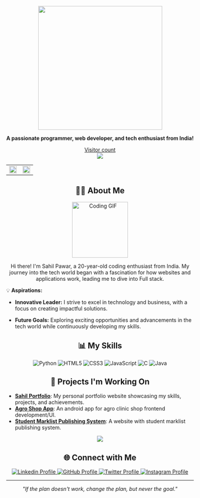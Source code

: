 
<p align="center">
  <img src="https://media.giphy.com/media/QTfX9Ejfra3ZmNxh6B/giphy.gif" width="333">
</p>

<p align="center">
  <b>A passionate programmer, web developer, and tech enthusiast from India!</b>
</p>

<p align="center">
  <a href="https://github.com/sahil-9356">
    <p align="center"> 
  Visitor count<br>
  <img src="https://profile-counter.glitch.me/pratyush0898/count.svg" />
</p>
  </a>
  </a>
</p>

<div align="center">

<table>
<tr>
<td>
<picture>
    <source media="(prefers-color-scheme: dark)" srcset="https://github-readme-stats.vercel.app/api/top-langs/?username=sahil-9356&layout=compact&theme=dark&show_icons=true">
    <img align="center" width="100%" src="https://github-readme-stats.vercel.app/api/top-langs/?username=sahil-9356&layout=compact&theme=dark&show_icons=true"/>
</picture>
</td>
<td>
<picture>
    <source media="(prefers-color-scheme: dark)" srcset="https://github-readme-stats-ouuan.vercel.app/api?username=sahil-9356&theme=dark&show_icons=true">
    <img align="center" width="100%" src="https://github-readme-stats-ouuan.vercel.app/api?username=ouuan&show_icons=true"/>
</picture>
</td>
</tr>
</table>

</div>
 
<h2 align="center">👨‍💻 About Me</h2>

<div align="center">
  <img src="https://media.giphy.com/media/3o7btPCcdNniyf0ArS/giphy.gif" width="150" alt="Coding GIF">
</div>

<p align="center">
  Hi there! I'm Sahil Pawar, a 20-year-old coding enthusiast from India. My journey into the tech world began with a fascination for how websites and applications work, leading me to dive into Full stack.
</p>

<p align="center">

  💡 **Aspirations:** <br>

  - **Innovative Leader:** I strive to excel in technology and business, with a focus on creating impactful solutions. <br>

  - **Future Goals:** Exploring exciting opportunities and advancements in the tech world while continuously developing my skills.

</p>


<h2 align="center">📊 My Skills</h2>

<p align="center">

  <img src="https://img.shields.io/badge/python-3670A0?style=for-the-badge&logo=python&logoColor=ffdd54" alt="Python" />

  <img src="https://img.shields.io/badge/html5-%23E34F26.svg?style=for-the-badge&logo=html5&logoColor=white" alt="HTML5" />

  <img src="https://img.shields.io/badge/css3-%231572B6.svg?style=for-the-badge&logo=css3&logoColor=white" alt="CSS3" />

  <img src="https://img.shields.io/badge/javascript-%23323330.svg?style=for-the-badge&logo=javascript&logoColor=%23F7DF1E" alt="JavaScript" />

  <img src="https://img.shields.io/badge/c-%2300599C.svg?style=for-the-badge&logo=c&logoColor=white" alt="C"/>

  <img src="https://img.shields.io/badge/java-%23ED8B00.svg?style=for-the-badge&logo=openjdk&logoColor=white"  alt="Java" />
  


</p>



<h2 align="center">🔭 Projects I'm Working On</h2>

- **[Sahil Portfolio](https://github.com/sahil-9356/sahil-portfolio)**: My personal portfolio website showcasing my skills, projects, and achievements.
- **[Agro Shop App](https://github.com/sahil-9356/Admin-App)**: An android app for agro clinic shop frontend development/UI.
- **[Student Marklist Publishing System](https://github.com/sahil-9356/Student_Marklist_Publishing_System)**: A website with student marklist publishing system.

<p align="center">
   <picture align="center">
    <source media="(prefers-color-scheme: dark)" srcset="https://github.com/user-attachments/assets/db0adfc6-53b5-4e56-b5b8-fd3984315e63">
    <img align="center" src="https://github.com/user-attachments/assets/db0adfc6-53b5-4e56-b5b8-fd3984315e63"/>
   </picture>
<p/>


<h2 align="center">🌐 Connect with Me</h2>

<p align="center">
  <a href="https://www.linkedin.com/in/pratyush-kumar-751a1229b">
    <img src="https://img.shields.io/badge/LinkedIn-0077B5?style=for-the-badge&logo=linkedin&logoColor=white" alt="Linkedin Profile" />
  </a>
  <a href="https://github.com/pratyush0898">
    <img src="https://img.shields.io/badge/GitHub-100000?style=for-the-badge&logo=github&logoColor=white" alt="GitHub Profile" />
  </a>
  <a href="https://x.com/nvmPratyush">
    <img src="https://img.shields.io/badge/X-000000?style=for-the-badge&logo=x&logoColor=white" alt="Twitter Profile" />
  </a>
  <a href="https://www.instagram.com/nvm_partyush/">
    <img src="https://img.shields.io/badge/Instagram-E4405F?style=for-the-badge&logo=instagram&logoColor=white" alt="Instagram Profile" />
  </a>
</p>

---

<p align="center">
  <i>"If the plan doesn't work, change the plan, but never the goal."</i>
</p>
